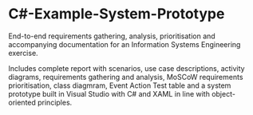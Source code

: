 # C#-Example-System-Prototype
End-to-end requirements gathering, analysis, prioritisation and accompanying documentation for an Information Systems Engineering exercise. 

Includes complete report with scenarios, use case descriptions, activity diagrams, requirements gathering and analysis, MoSCoW requirements prioritisation, class diagmram, Event Action Test table and a system prototype built in Visual Studio with C# and XAML in line with object-oriented principles. 
